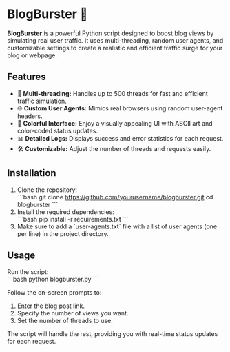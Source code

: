 # BlogBurster 🚀  
**BlogBurster** is a powerful Python script designed to boost blog views by simulating real user traffic. It uses multi-threading, random user agents, and customizable settings to create a realistic and efficient traffic surge for your blog or webpage.

## Features  
- 🌟 **Multi-threading:** Handles up to 500 threads for fast and efficient traffic simulation.  
- 🌐 **Custom User Agents:** Mimics real browsers using random user-agent headers.  
- 🎨 **Colorful Interface:** Enjoy a visually appealing UI with ASCII art and color-coded status updates.  
- 📊 **Detailed Logs:** Displays success and error statistics for each request.  
- 🛠️ **Customizable:** Adjust the number of threads and requests easily.  

## Installation  
1. Clone the repository:  
   \`\`\`bash
   git clone https://github.com/yourusername/blogburster.git
   cd blogburster
   \`\`\`
2. Install the required dependencies:  
   \`\`\`bash
   pip install -r requirements.txt
   \`\`\`
3. Make sure to add a \`user-agents.txt\` file with a list of user agents (one per line) in the project directory.  

## Usage  
Run the script:  
\`\`\`bash
python blogburster.py
\`\`\`

Follow the on-screen prompts to:  
1. Enter the blog post link.  
2. Specify the number of views you want.  
3. Set the number of threads to use.  

The script will handle the rest, providing you with real-time status updates for each request.
